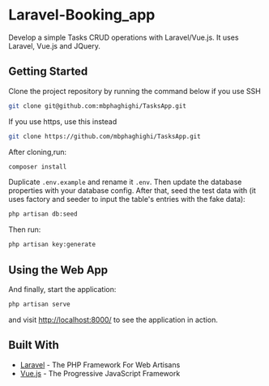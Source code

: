 # Laravel-Booking_app

Develop a simple Tasks CRUD operations with Laravel/Vue.js. It uses Laravel, Vue.js and JQuery. 

## Getting Started

Clone the project repository by running the command below if you use SSH

```bash
git clone git@github.com:mbphaghighi/TasksApp.git
```

If you use https, use this instead

```bash
git clone https://github.com/mbphaghighi/TasksApp.git
```

After cloning,run:

```bash
composer install
```

Duplicate `.env.example` and rename it `.env`.
Then update the database properties with your database config.
After that, seed the test data with (it uses factory and seeder to input the table's entries with the fake data):

```bash
php artisan db:seed
```

Then run:

```bash
php artisan key:generate
```

## Using the Web App

And finally, start the application:

```bash
php artisan serve
```

and visit [http://localhost:8000/](http://localhost:8000/) to see the application in action.

## Built With

* [Laravel](https://laravel.com) - The PHP Framework For Web Artisans
* [Vue.js](https://vuejs.org) - The Progressive JavaScript Framework

